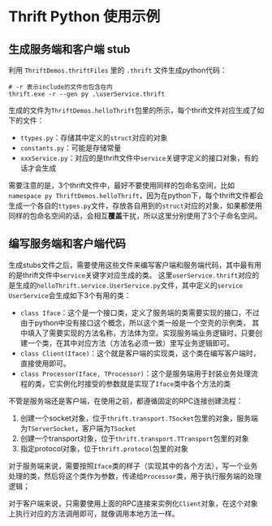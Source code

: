 # Thrift Python 使用示例

## 生成服务端和客户端 stub
利用 `ThriftDemos.thriftFiles` 里的 `.thrift` 文件生成python代码：
```shell
# -r 表示include的文件也包含在内
thrift.exe -r --gen py .\userService.thrift
```
生成的文件为`ThriftDemos.helloThrift`包里的所示，每个thrift文件对应生成了如下的文件：
+ `ttypes.py`：存储其中定义的`struct`对应的对象
+ `constants.py`：可能是存储常量
+ `xxxService.py`：对应的是thrift文件中`service`关键字定义的接口对象，有的话才会生成

需要注意的是，3个thrift文件中，最好不要使用同样的包命名空间，比如`namespace py ThriftDemos.helloThrift`，因为在python下，每个thrift文件都会
生成一个各自的`ttypes.py`文件，存放各自用到的`struct`对应的对象，如果都使用同样的包命名空间的话，会相互**覆盖**干扰，所以这里分别使用了3个子命名空间。

## 编写服务端和客户端代码
生成stubs文件之后，需要使用这些文件来编写客户端和服务端代码，其中最有用的是thrift文件中`service`关键字对应生成的类。
这里`userService.thrift`对应的是生成的`helloThrift.service.UserService.py`文件，其中定义的`service UserService`会生成如下3个有用的类：
+ `class Iface`：这个是一个接口类，定义了服务端的类需要实现的接口，不过由于python中没有接口这个概念，所以这个类一般是一个空壳的示例类， 
  其中填入了需要实现的方法名称，方法体为空。实现服务端业务逻辑时，只要创建一个类，在其中对应方法（方法名必须一致）里写业务逻辑即可。
+ `class Client(Iface)`：这个就是客户端的实现类，这个类在编写客户端时，直接使用即可。
+ `class Processor(Iface, TProcessor)`：这个是服务端用于封装业务处理流程的类，它实例化时接受的参数就是实现了`Iface`类中各个方法的类

不管是服务端还是客户端，在使用之前，都遵循固定的RPC连接创建流程：
1. 创建一个socket对象，位于`thrift.transport.TSocket`包里的对象，服务端为`TServerSocket`，客户端为`TSocket`
2. 创建一个transport对象，位于`thrift.transport.TTransport`包里的对象
3. 指定protocol对象，位于`thrift.protocol`包里的对象

对于服务端来说，需要按照`Iface`类的样子（实现其中的各个方法），写一个业务处理的类，然后将这个类作为参数，传递给`Processor`类，用于执行服务端的处理逻辑；

对于客户端来说，只需要使用上面的RPC连接来实例化`Client`对象，在这个对象上执行对应的方法调用即可，就像调用本地方法一样。
